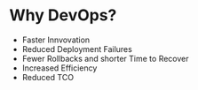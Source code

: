 # Why DevOps?

* Faster Innvovation
* Reduced Deployment Failures
* Fewer Rollbacks and shorter Time to Recover
* Increased Efficiency
* Reduced TCO



